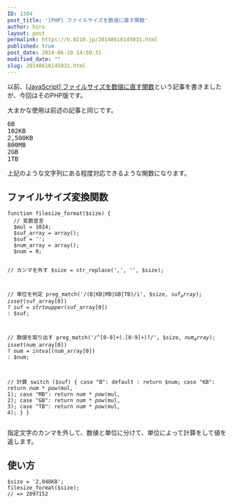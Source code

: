 ```yaml
---
ID: 1304
post_title: '[PHP] ファイルサイズを数値に直す関数'
author: hiro
layout: post
permalink: https://b.0218.jp/20140610145031.html
published: true
post_date: 2014-06-10 14:50:31
modified_date: ""
slug: 20140610145031.html
---
```

以前、<a href="https://b.0218.jp/20140424142720.html">[JavaScript] ファイルサイズを数値に直す関数</a>という記事を書きましたが、今回はそのPHP版です。

大まかな使用は前述の記事と同じです。
<pre>
6B
102KB
2,500KB
800MB
2GB
1TB
</pre>
上記のような文字列にある程度対応できるような関数になります。
<!--more-->
<h2>ファイルサイズ変換関数</h2>
<pre class="language-php"><code>function filesize_format($size) {
  // 変数宣言
  $mul = 1024;
  $suf_array = array();
  $suf = '';
  $num_array = array();
  $num = 0;
  
  // カンマを外す
  $size = str_replace(',', '', $size);
  
  // 単位を判定
  preg_match('/(B|KB|MB|GB|TB)/i', $size, $suf_array);
  isset($suf_array[0]) ? $suf = strtoupper($suf_array[0]) : $suf;
  
  // 数値を取り出す
  preg_match('/^[0-9]+(\.[0-9]+)?/', $size, $num_array);
  isset($num_array[0]) ? $num = intval($num_array[0]) : $num;
  
  // 計算
  switch ($suf) {
      case "B":
      default :
          return $num;
      case "KB":
          return $num * pow($mul, 1);
      case "MB":
          return $num * pow($mul, 2);
      case "GB":
          return $num * pow($mul, 3);
      case "TB":
          return $num * pow($mul, 4);
  }
}</code></pre>
指定文字のカンマを外して、数値と単位に分けて、単位によって計算をして値を返します。

<h2>使い方</h2>
<pre class="language-php"><code>$size = '2,048KB';
filesize_format($size);
// => 2097152</code></pre>